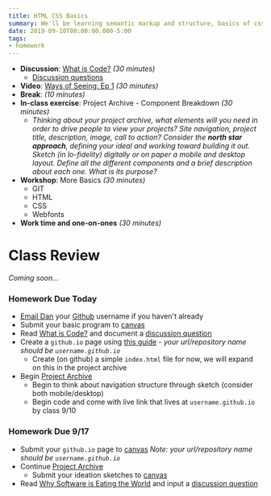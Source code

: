 ```yaml
---
title: HTML CSS Basics
summary: We'll be learning semantic markup and structure, basics of css, and building on the structure we created for our project archive
date: 2019-09-10T00:00:00.000-5:00
tags:
- homework
---
```


- **Discussion**: [What is Code?](https://prmlg.ht/2oeHTsP) *(30 minutes)*
  - [Discussion questions](https://prmlg.ht/2kgt9vc)
- **Video**: [Ways of Seeing: Ep 1](https://www.youtube.com/watch?v=0pDE4VX_9Kk) *(30 minutes)*
- **Break**: *(10 minutes)*
- **In-class exercise**: Project Archive - Component Breakdown *(30 minutes)*
  - *Thinking about your project archive, what elements will you need in order to drive people to view your projects? Site navigation, project title, description, image, call to action? Consider the **north star approach**, defining your ideal and working toward building it out. Sketch (in lo-fidelity) digitally or on paper a mobile and desktop layout. Define all the different components and a brief description about each one. What is its purpose?*
- **Workshop**: More Basics *(30 minutes)*
  - GIT
  - HTML
  - CSS
  - Webfonts
- **Work time and one-on-ones** *(30 minutes)*


# Class Review

*Coming soon...*

### Homework Due Today

- [Email Dan](mailto:leatherd@newschool.edu) your [Github](https://github.com) username if you haven't already
- Submit your basic program to [canvas](https://canvas.newschool.edu/courses/1462780/assignments/7343304)
- Read [What is Code?](https://prmlg.ht/2oeHTsP) and document a [discussion question](https://prmlg.ht/2kgt9vc)
- Create a `github.io` page using [this guide](https://guides.github.com/features/pages/) - *your url/repository name should be `username.github.io`*
  - Create (on github) a simple `index.html` file for now, we will expand on this in the project archive
- Begin [Project Archive](/projects/)
  - Begin to think about navigation structure through sketch (consider both mobile/desktop)
  - Begin code and come with live link that lives at `username.github.io` by class 9/10

### <a name="homework"></a>Homework Due 9/17

- Submit your `github.io` page to [canvas](https://prmlg.ht/2lNwWQK) *Note: your url/repository name should be `username.github.io`*
- Continue [Project Archive](/projects/)
  - Submit your ideation sketches to [canvas](https://prmlg.ht/2ktnDWc)
- Read [Why Software is Eating the World](https://prmlg.ht/2Pa4WjK) and input a [discussion question](https://prmlg.ht/2maZeFe)